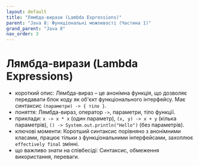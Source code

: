 ```yaml
---
layout: default
title: "Лямбда-вирази (Lambda Expressions)"
parent: "Java 8: Функціональні можливості (Частина 1)"
grand_parent: "Java 8"
nav_order: 3
---
```


# Лямбда-вирази (Lambda Expressions)

*   короткий опис: Лямбда-вираз – це анонімна функція, що дозволяє передавати блок коду як об'єкт функціонального інтерфейсу. Має синтаксис `(параметри) -> { тіло }`.
*   поняття: Лямбда-вираз, оператор `->`, параметри, тіло функції.
*   приклади: `x -> x * x` (один параметр), `(x, y) -> x + y` (кілька параметрів), `() -> System.out.println("Hello")` (без параметрів).
*   ключові моменти: Коротший синтаксис порівняно з анонімними класами, працює тільки з функціональними інтерфейсами, захоплює `effectively final` змінні.
*   що важливо знати на співбесіді: Синтаксис, обмеження використання, переваги.
